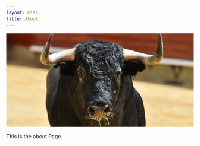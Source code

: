 ```yaml
---
layout: misc
title: About
---
```


![image of bull](../assets/img/bull_head_on.png "bull facing the camera")

This is the about Page.
